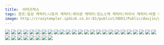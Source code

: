 ```yaml
---
title:  아마즈박스
tags: 장르:일상 캐릭터:니토리 캐릭터:레이센 캐릭터:린노스케 캐릭터:마리사 캐릭터:비봉 캐릭터:에이린 캐릭터:카구야 캐릭터:카센 캐릭터:코마치 東青嗣 동방_동인지
image: http://crazytempler.ipdisk.co.kr:81/publist/HDD1/Public/doujin/ghap/5514/001.jpg
---
```

<img src="http://crazytempler.ipdisk.co.kr:81/publist/HDD1/Public/doujin/ghap/5514/001.jpg">
<img src="http://crazytempler.ipdisk.co.kr:81/publist/HDD1/Public/doujin/ghap/5514/002.jpg">
<img src="http://crazytempler.ipdisk.co.kr:81/publist/HDD1/Public/doujin/ghap/5514/003.jpg">
<img src="http://crazytempler.ipdisk.co.kr:81/publist/HDD1/Public/doujin/ghap/5514/004.jpg">
<img src="http://crazytempler.ipdisk.co.kr:81/publist/HDD1/Public/doujin/ghap/5514/005.jpg">
<img src="http://crazytempler.ipdisk.co.kr:81/publist/HDD1/Public/doujin/ghap/5514/006.jpg">
<img src="http://crazytempler.ipdisk.co.kr:81/publist/HDD1/Public/doujin/ghap/5514/007.jpg">
<img src="http://crazytempler.ipdisk.co.kr:81/publist/HDD1/Public/doujin/ghap/5514/008.jpg">
<img src="http://crazytempler.ipdisk.co.kr:81/publist/HDD1/Public/doujin/ghap/5514/009.jpg">
<img src="http://crazytempler.ipdisk.co.kr:81/publist/HDD1/Public/doujin/ghap/5514/010.jpg">
<img src="http://crazytempler.ipdisk.co.kr:81/publist/HDD1/Public/doujin/ghap/5514/011.jpg">
<img src="http://crazytempler.ipdisk.co.kr:81/publist/HDD1/Public/doujin/ghap/5514/012.jpg">
<img src="http://crazytempler.ipdisk.co.kr:81/publist/HDD1/Public/doujin/ghap/5514/013.jpg">
<img src="http://crazytempler.ipdisk.co.kr:81/publist/HDD1/Public/doujin/ghap/5514/014.jpg">
<img src="http://crazytempler.ipdisk.co.kr:81/publist/HDD1/Public/doujin/ghap/5514/015.jpg">
<img src="http://crazytempler.ipdisk.co.kr:81/publist/HDD1/Public/doujin/ghap/5514/016.jpg">
<img src="http://crazytempler.ipdisk.co.kr:81/publist/HDD1/Public/doujin/ghap/5514/017.jpg">
<img src="http://crazytempler.ipdisk.co.kr:81/publist/HDD1/Public/doujin/ghap/5514/018.jpg">
<img src="http://crazytempler.ipdisk.co.kr:81/publist/HDD1/Public/doujin/ghap/5514/019.jpg">
<img src="http://crazytempler.ipdisk.co.kr:81/publist/HDD1/Public/doujin/ghap/5514/020.jpg">
<img src="http://crazytempler.ipdisk.co.kr:81/publist/HDD1/Public/doujin/ghap/5514/021.jpg">
<img src="http://crazytempler.ipdisk.co.kr:81/publist/HDD1/Public/doujin/ghap/5514/022.jpg">
<img src="http://crazytempler.ipdisk.co.kr:81/publist/HDD1/Public/doujin/ghap/5514/023.jpg">
<img src="http://crazytempler.ipdisk.co.kr:81/publist/HDD1/Public/doujin/ghap/5514/024.jpg">
<img src="http://crazytempler.ipdisk.co.kr:81/publist/HDD1/Public/doujin/ghap/5514/025.jpg">
<img src="http://crazytempler.ipdisk.co.kr:81/publist/HDD1/Public/doujin/ghap/5514/026.jpg">
<img src="http://crazytempler.ipdisk.co.kr:81/publist/HDD1/Public/doujin/ghap/5514/027.jpg">
<img src="http://crazytempler.ipdisk.co.kr:81/publist/HDD1/Public/doujin/ghap/5514/028.jpg">
<img src="http://crazytempler.ipdisk.co.kr:81/publist/HDD1/Public/doujin/ghap/5514/029.jpg">
<img src="http://crazytempler.ipdisk.co.kr:81/publist/HDD1/Public/doujin/ghap/5514/030.jpg">
<img src="http://crazytempler.ipdisk.co.kr:81/publist/HDD1/Public/doujin/ghap/5514/031.jpg">
<img src="http://crazytempler.ipdisk.co.kr:81/publist/HDD1/Public/doujin/ghap/5514/032.jpg">
<img src="http://crazytempler.ipdisk.co.kr:81/publist/HDD1/Public/doujin/ghap/5514/033.jpg">
